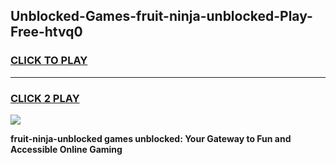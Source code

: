 
## Unblocked-Games-fruit-ninja-unblocked-Play-Free-htvq0
<h3>
<a href="https://premium76.site?title=fruit-ninja-unblocked&ref=23A">CLICK TO PLAY</a></h3>
<hr>

<h3>
<a href="https://premium76.site?title=fruit-ninja-unblocked&ref=23A">CLICK 2 PLAY</a>
  
</h3>

<a href="https://premium76.site?title=fruit-ninja-unblocked&ref=23A"><img src="https://clearcache.store/games.png"></a>


**fruit-ninja-unblocked games unblocked: Your Gateway to Fun and Accessible Online Gaming**
